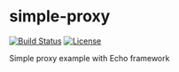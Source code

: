 # simple-proxy
[![Build Status](https://travis-ci.org/clevertechru/public-api.svg?branch=master)](https://travis-ci.org/clevertechru/simple-proxy)
[![License](http://img.shields.io/badge/license-mit-blue.svg?style=flat-square)](https://raw.githubusercontent.com/clevertechru/simple-proxy/master/LICENSE)

Simple proxy example with Echo framework